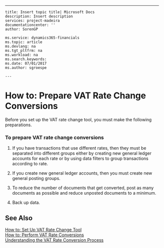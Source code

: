 ---
    title: Insert topic title| Microsoft Docs
    description: Insert description
    services: project-madeira
    documentationcenter: ''
    author: SorenGP

    ms.service: dynamics365-financials
    ms.topic: article
    ms.devlang: na
    ms.tgt_pltfrm: na
    ms.workload: na
    ms.search.keywords:
    ms.date: 07/01/2017
    ms.author: sgroespe

    ---
# How to: Prepare VAT Rate Change Conversions
Before you set up the VAT rate change tool, you must make the following preparations.  
  
### To prepare VAT rate change conversions  
  
1.  If you have transactions that use different rates, then they must be separated into different groups either by creating new general ledger accounts for each rate or by using data filters to group transactions according to rate.  
  
2.  If you create new general ledger accounts, then you must create new general posting groups.  
  
3.  To reduce the number of documents that get converted, post as many documents as possible and reduce unposted documents to a minimum.  
  
4.  Back up data.  
  
## See Also  
 [How to: Set Up VAT Rate Change Tool](../Finance/how-to-set-up-vat-rate-change-tool.md)   
 [How to: Perform VAT Rate Conversions](../Finance/how-to-perform-vat-rate-conversions.md)   
 [Understanding the VAT Rate Conversion Process](../Finance/understanding-the-vat-rate-conversion-process.md)